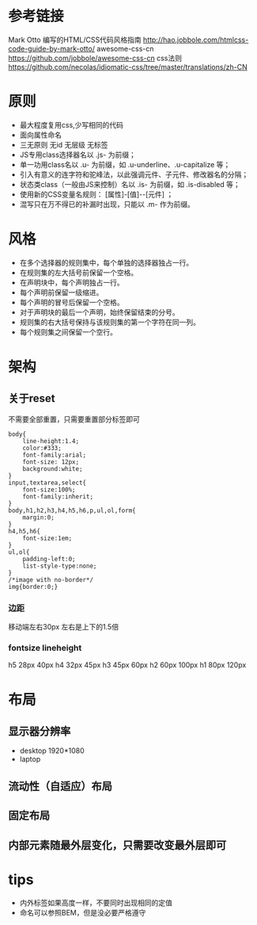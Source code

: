 # 参考链接
Mark Otto 编写的HTML/CSS代码风格指南    http://hao.jobbole.com/htmlcss-code-guide-by-mark-otto/
awesome-css-cn    https://github.com/jobbole/awesome-css-cn
css法则    https://github.com/necolas/idiomatic-css/tree/master/translations/zh-CN

  

# 原则
- 最大程度复用css,少写相同的代码
- 面向属性命名
- 三无原则 无id 无层级 无标签
- JS专用class选择器名以 .js- 为前缀；
- 单一功用class名以 .u- 为前缀，如 .u-underline、.u-capitalize 等；
- 引入有意义的连字符和驼峰法，以此强调元件、子元件、修改器名的分隔；
- 状态类class（一般由JS来控制）名以 .is- 为前缀，如 .is-disabled 等；
- 使用新的CSS变量名规则： [属性]-[值]--[元件] ；
- 混写只在万不得已的补漏时出现，只能以 .m- 作为前缀。

# 风格

- 在多个选择器的规则集中，每个单独的选择器独占一行。
- 在规则集的左大括号前保留一个空格。
- 在声明块中，每个声明独占一行。
- 每个声明前保留一级缩进。
- 每个声明的冒号后保留一个空格。
- 对于声明块的最后一个声明，始终保留结束的分号。
- 规则集的右大括号保持与该规则集的第一个字符在同一列。
- 每个规则集之间保留一个空行。



# 架构
## 关于reset
不需要全部重置，只需要重置部分标签即可

```
body{
    line-height:1.4;
    color:#333;
    font-family:arial;
    font-size: 12px;
    background:white;
}
input,textarea,select{
    font-size:100%;    
    font-family:inherit;
}
body,h1,h2,h3,h4,h5,h6,p,ul,ol,form{
    margin:0;
}
h4,h5,h6{
    font-size:1em;
}
ul,ol{
    padding-left:0; 
    list-style-type:none;
}
/*image with no-border*/
img{border:0;}
```



### 边距

  移动端左右30px    左右是上下的1.5倍

### fontsize lineheight
h5 28px 40px
h4 32px 45px
h3 45px  60px
h2 60px 100px
h1 80px 120px





# 布局
## 显示器分辨率
- desktop 1920*1080
- laptop  

## 流动性（自适应）布局

## 固定布局

## 内部元素随最外层变化，只需要改变最外层即可



# tips
- 内外标签如果高度一样，不要同时出现相同的定值
- 命名可以参照BEM，但是没必要严格遵守





